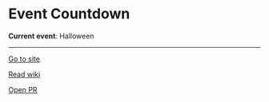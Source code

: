 # Event Countdown

**Current event**: Halloween

---

[Go to site](https://hutoorg.github.io/event-countdown)

[Read wiki](//github.com/Hutoorg/event-countdown/wiki)

[Open PR](https://github.com/Hutoorg/event-countdown/pulls)
